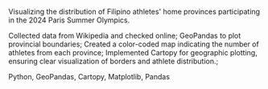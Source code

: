 Visualizing the distribution of Filipino athletes' home provinces participating in the 2024 Paris Summer Olympics.

Collected data from Wikipedia and checked online;
GeoPandas to plot provincial boundaries;
Created a color-coded map indicating the number of athletes from each province;
Implemented Cartopy for geographic plotting, ensuring clear visualization of borders and athlete distribution.;

Python, GeoPandas, Cartopy, Matplotlib, Pandas

